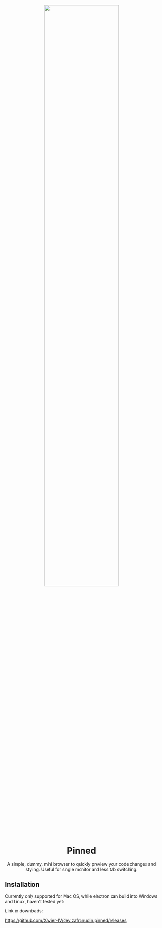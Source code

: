 

<h1 align="center">
  <img src="https://github.com/user-attachments/assets/2b4221b9-6387-4813-aa75-1c772862e366" width="70%" />

  <br/>
  <br/>
  <strong>Pinned</strong>

</h1>

<p align="center">A simple, dummy, mini browser to quickly preview your code changes and styling. Useful for single monitor and less tab switching.</p>


## Installation

Currently only supported for Mac OS, while electron can build into Windows and Linux, haven't tested yet:

Link to downloads:

https://github.com/Xavier-IV/dev.zafranudin.pinned/releases
